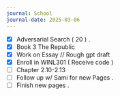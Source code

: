 ```yaml
---
journal: School
journal-date: 2025-03-06
---
```

- [x] Adversarial Search ( 20 ) .
- [x] Book 3 The Republic 
- [x] Work on Essay // Rough gpt draft 
- [x] Enroll in WINL301 ( Receive code ) 
- [ ] Chapter 2.10-2.13
- [ ] Follow up w/ Sami for new Pages .
- [ ] Finish new pages .